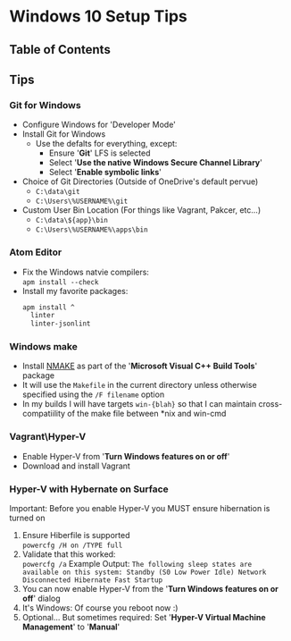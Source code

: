 # Windows 10 Setup Tips

## Table of Contents

## Tips

### Git for Windows
  - Configure Windows for 'Developer Mode'
  - Install Git for Windows
    - Use the defalts for everything, except:
      - Ensure '__Git__' LFS is selected
      - Select '__Use the native Windows Secure Channel Library__'
      - Select '__Enable symbolic links__'
  - Choice of Git Directories (Outside of OneDrive's default pervue)
    - `C:\data\git`
    - `C:\Users\%USERNAME%\git`
  - Custom User Bin Location (For things like Vagrant, Pakcer, etc...)
    - `C:\data\${app}\bin`
    - `C:\Users\%USERNAME%\apps\bin`

### Atom Editor
  - Fix the Windows natvie compilers:  
    `apm install --check`
  - Install my favorite packages:  
    ``` cmd
    apm install ^
      linter
      linter-jsonlint
    ```

### Windows make
  - Install [NMAKE](https://msdn.microsoft.com/en-us/library/dd9y37ha.aspx)
  as part of the '__Microsoft Visual C++ Build Tools__' package
  - It will use the `Makefile` in the current directory unless otherwise
  specified using the `/F filename` option
  - In my builds I will have targets `win-{blah}` so that I can maintain
  cross-compatiility of the make file between \*nix and win-cmd

### Vagrant\\Hyper-V
  - Enable Hyper-V from '__Turn Windows features on or off__'
  - Download and install Vagrant

### Hyper-V with Hybernate on Surface
  Important: Before you enable Hyper-V you MUST ensure hibernation is turned on

  1. Ensure Hiberfile is supported  
    `powercfg /H on /TYPE full`
  2. Validate that this worked:  
    `powercfg /a`
    Example Output:
    ```
    The following sleep states are available on this system:
        Standby (S0 Low Power Idle) Network Disconnected
        Hibernate
        Fast Startup
    ```
  3. You can now enable Hyper-V from the '__Turn Windows features on or off__' dialog
  4. It's Windows: Of course you reboot now :)
  5. Optional... But sometimes required: Set '__Hyper-V Virtual Machine Management__' to '__Manual__'
